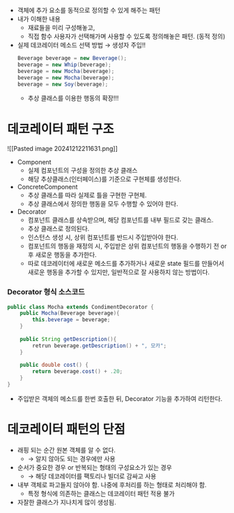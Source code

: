 - 객체에 추가 요소를 동적으로 정의할 수 있게 해주는 패턴
- 내가 이해한 내용
    - 재료들을 미리 구성해놓고,
    - 직접 함수 사용자가 선택해가며 사용할 수 있도록 정의해놓은 패턴. (동적 정의)
- 실제 데코레이터 메소드 선택 방법 → 생성자 주입!!
    ```java
    Beverage beverage = new Beverage();
    beverage = new Whip(beverage);
    beverage = new Mocha(beverage);
    beverage = new Mocha(beverage);
    beverage = new Soy(beverage);
    ```
    - 추상 클래스를 이용한 행동의 확장!!!

# 데코레이터 패턴 구조
![[Pasted image 20241212211631.png]]
- Component
    - 실제 컴포넌트의 구성을 정의한 추상 클래스
    - 해당 추상클래스(인터페이스)를 기준으로 구현체를 생성한다.
- ConcreteComponent
    - 추상 클래스를 따라 실제로 틀을 구현한 구현체.
    - 추상 클래스에서 정의한 행동을 모두 수행할 수 있어야 한다.
- Decorator
    - 컴포넌트 클래스를 상속받으며, 해당 컴포넌트를 내부 필드로 갖는 클래스.
    - 추상 클래스로 정의된다.
    - 인스턴스 생성 시, 상위 컴포넌트를 반드시 주입받아야 한다.
    - 컴포넌트의 행동을 재정의 시, 주입받은 상위 컴포넌트의 행동을 수행하기 전 or 후 새로운 행동을 추가한다.
    - 따로 데코레이터에 새로운 메소드를 추가하거나 새로운 state 필드를 만들어서 새로운 행동을 추가할 수 있지만, 일반적으로 잘 사용하지 않는 방법이다.

### Decorator 형식 소스코드

```java
public class Mocha extends CondimentDecorator {
	public Mocha(Beverage beverage){
		this.beverage = beverage;
	}
	
	public String getDescription(){
		retrun beverage.getDescription() + ", 모카";
	}
	
	public double cost() {
		return beverage.cost() + .20;
	}
}
```
- 주입받은 객체의 메소드를 한번 호출한 뒤, Decorator 기능을 추가하여 리턴한다.
# 데코레이터 패턴의 단점
- 래핑 되는 순간 원본 객체를 알 수 없다.
    - → 알지 않아도 되는 경우에만 사용
- 순서가 중요한 경우 or 반복되는 형태의 구성요소가 있는 경우
    - → 해당 데코레이터를 팩토리나 빌더로 감싸고 사용
- 내부 객체로 파고들지 않아야 함. 나중에 후처리를 하는 형태로 처리해야 함.
    - 특정 형식에 의존하는 클래스는 데코레이터 패턴 적용 불가
- 자잘한 클래스가 지나치게 많이 생성됨.